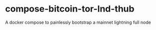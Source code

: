 # compose-bitcoin-tor-lnd-thub
A docker compose to painlessly bootstrap a mainnet lightning full node 
